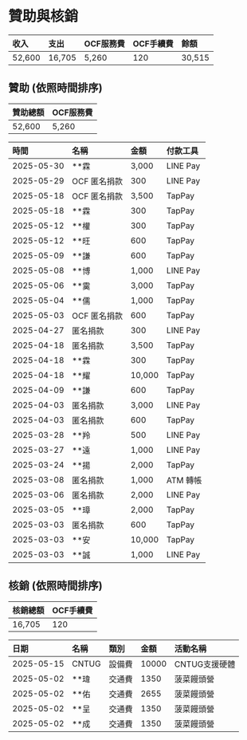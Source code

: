 # 贊助與核銷

| 收入 | 支出 | OCF服務費 | OCF手續費 | 餘額 |
| :--------- | :--------- | :--------- | :--------- | :--------- |
| 52,600 | 16,705 | 5,260 | 120 | 30,515 |

## 贊助 (依照時間排序)

| 贊助總額 | OCF服務費 |
| :--------- | :--------- |
| 52,600 | 5,260 |

| 時間 | 名稱 | 金額 | 付款工具 |
| :--------- | :--------- | :--------- | :--------- |
| 2025-05-30 | **霖 | 3,000 | LINE Pay |
| 2025-05-29 | OCF 匿名捐款 | 300 | LINE Pay |
| 2025-05-18 | OCF 匿名捐款 | 3,500 | TapPay |
| 2025-05-18 | **霖 | 300 | TapPay |
| 2025-05-12 | **權 | 300 | TapPay |
| 2025-05-12 | **旺 | 600 | TapPay |
| 2025-05-09 | **謙 | 600 | TapPay |
| 2025-05-08 | **博 | 1,000 | LINE Pay |
| 2025-05-06 | **霙 | 3,000 | TapPay |
| 2025-05-04 | **儒 | 1,000 | TapPay |
| 2025-05-03 | OCF 匿名捐款 | 600 | TapPay |
| 2025-04-27 | 匿名捐款 | 300 | LINE Pay |
| 2025-04-18 | 匿名捐款 | 3,500 | TapPay |
| 2025-04-18 | **霖 | 300 | TapPay |
| 2025-04-18 | **耀 | 10,000 | TapPay |
| 2025-04-09 | **謙 | 600 | TapPay |
| 2025-04-03 | 匿名捐款 | 3,000 | LINE Pay |
| 2025-04-03 | 匿名捐款 | 600 | TapPay |
| 2025-03-28 | **羚 | 500 | LINE Pay |
| 2025-03-27 | **遠 | 1,000 | LINE Pay |
| 2025-03-24 | **揚 | 2,000 | TapPay |
| 2025-03-08 | 匿名捐款 | 1,000 | ATM 轉帳 |
| 2025-03-06 | 匿名捐款 | 2,000 | LINE Pay |
| 2025-03-05 | **璋 | 2,000 | TapPay |
| 2025-03-03 | 匿名捐款 | 600 | TapPay |
| 2025-03-03 | **安 | 10,000 | TapPay |
| 2025-03-03 | **誠 | 1,000 | LINE Pay |

## 核銷 (依照時間排序)

| 核銷總額 | OCF手續費 |
| :--------- | :--------- |
| 16,705 | 120 |

| 日期 | 名稱 | 類別 | 金額 | 活動名稱 |
| :--------- | :--------- | :--------- | :--------- | :--------- |
| 2025-05-15 | CNTUG | 設備費 | 10000 | CNTUG支援硬體 |
| 2025-05-02 | **瑋 | 交通費 | 1350 | 菠菜饅頭營 |
| 2025-05-02 | **佑 | 交通費 | 2655 | 菠菜饅頭營 |
| 2025-05-02 | **呈 | 交通費 | 1350 | 菠菜饅頭營 |
| 2025-05-02 | **成 | 交通費 | 1350 | 菠菜饅頭營 |
